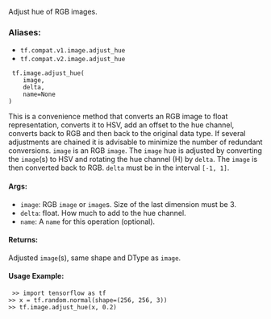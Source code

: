Adjust hue of RGB images.
### Aliases:
- `tf.compat.v1.image.adjust_hue`
- `tf.compat.v2.image.adjust_hue`

```
 tf.image.adjust_hue(
    image,
    delta,
    name=None
)
```
This is a convenience method that converts an RGB image to float representation, converts it to HSV, add an offset to the hue channel, converts back to RGB and then back to the original data type. If several adjustments are chained it is advisable to minimize the number of redundant conversions.
`image` is an RGB `image`. The `image` hue is adjusted by converting the `image`(s) to HSV and rotating the hue channel (H) by `delta`. The `image` is then converted back to RGB.
`delta` must be in the interval `[-1, 1]`.
#### Args:
- `image`: RGB `image` or `image`s. Size of the last dimension must be 3.
- `delta`: float. How much to add to the hue channel.
- `name`: A `name` for this operation (optional).
#### Returns:
Adjusted `image`(s), same shape and DType as `image`.
#### Usage Example:

```
 >> import tensorflow as tf
>> x = tf.random.normal(shape=(256, 256, 3))
>> tf.image.adjust_hue(x, 0.2)
```
